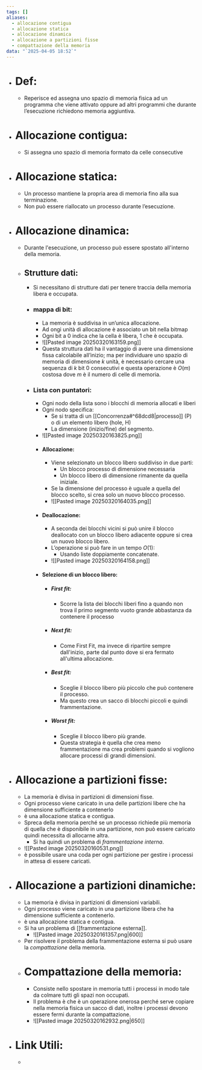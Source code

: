 ```yaml
---
tags: []
aliases:
  - allocazione contigua
  - allocazione statica
  - allocazione dinamica
  - allocazione a partizioni fisse
  - compattazione della memoria
data: "`2025-04-05 18:52`"
---
```

- # Def:
	- Reperisce ed assegna uno spazio di memoria fisica ad un programma che viene attivato oppure ad altri programmi che durante l’esecuzione richiedono memoria aggiuntiva.
- # Allocazione contigua:
	- Si assegna uno spazio di memoria formato da celle consecutive
- # Allocazione statica:
	- Un processo mantiene la propria area di memoria fino alla sua terminazione.
	- Non può essere riallocato un processo durante l’esecuzione.
- # Allocazione dinamica:
	- Durante l'esecuzione, un processo può essere spostato all'interno della memoria.
	- ## Strutture dati:
		- Si necessitano di strutture dati per tenere traccia della memoria libera e occupata.
		- ### mappa di bit:
			- La memoria è suddivisa in un’unica allocazione.
			- Ad ongi unità di allocazione è associato un bit nella bitmap 
			- Ogni bit a 0 indica che la cella è libera, 1 che è occupata.
			- ![[Pasted image 20250320163159.png]]
			- Questa struttura dati ha il vantaggio di avere una dimensione fissa calcolabile all’inizio; ma per individuare uno spazio di memoria di dimensione $k$ unità, è necessario cercare una sequenza di $k$ bit 0 consecutivi e questa operazione è $O(m)$ costosa dove $m$ è il numero di celle di memoria.
		- ### Lista con puntatori:
			- Ogni nodo della lista sono i blocchi di memoria allocati e liberi
			- Ogni nodo specifica:
				- Se si tratta di un [[Concorrenza#^68dcd8|processo]] (P) o di un elemento libero (hole, H)
				- La dimensione (inizio/fine) del segmento.
			- ![[Pasted image 20250320163825.png]]
			- #### Allocazione:
				- Viene selezionato un blocco libero suddiviso in due parti:
					- Un blocco processo di dimensione necessaria
					- Un blocco libero di dimensione rimanente da quella iniziale.
				- Se la dimensione del processo è uguale a quella del blocco scelto, si crea solo un nuovo blocco processo.
				- ![[Pasted image 20250320164035.png]]
			- #### Deallocazione:
				- A seconda dei blocchi vicini si può unire il blocco deallocato con un blocco libero adiacente oppure si crea un nuovo blocco libero.
				- L’operazione si può fare in un tempo $O(1)$:
					- Usando liste doppiamente concatenate.
				- ![[Pasted image 20250320164158.png]]
			- #### Selezione di un blocco libero:
				- ##### First fit:
					- Scorre la lista dei blocchi liberi fino a quando non trova il primo segmento vuoto grande abbastanza da contenere il processo
				- ##### Next fit:
					- Come First Fit, ma invece di ripartire sempre dall'inizio, parte dal punto dove si era fermato all'ultima allocazione.
				- ##### Best fit:
					- Sceglie il blocco libero più piccolo che può contenere il processo.
					- Ma questo crea un sacco di blocchi piccoli e quindi frammentazione.
				- ##### Worst fit:
					- Sceglie il blocco libero più grande.
					- Questa strategia è quella che crea meno frammentazione ma crea problemi quando si vogliono allocare processi di grandi dimensioni.
- # Allocazione a partizioni fisse:
	- La memoria è divisa in partizioni di dimensioni fisse.
	- Ogni processo viene caricato in una delle partizioni libere che ha dimensione sufficiente a contenerlo
	- è una allocazione statica e contigua.
	- Spreca della memoria perché se un processo richiede più memoria di quella che è disponibile in una partizione, non può essere caricato quindi necessita di allocarne altra.
		- Si ha quindi un problema di _frammentazione interna_.
	- ![[Pasted image 20250320160531.png]]
	- è possibile usare una coda per ogni partizione per gestire i processi in attesa di essere caricati.
- # Allocazione a partizioni dinamiche:
	- La memoria è divisa in partizioni di dimensioni variabili.
	- Ogni processo viene caricato in una partizione libera che ha dimensione sufficiente a contenerlo.
	- è una allocazione statica e contigua.
	- Si ha un problema di [[frammentazione esterna]].
		- ![[Pasted image 20250320161357.png|600]]
	- Per risolvere il problema della frammentazione esterna si può usare la _compattazione_ della memoria.
	- # Compattazione della memoria:
		- Consiste nello spostare in memoria tutti i processi in modo tale da colmare tutti gli spazi non occupati.
		- Il problema è che è un operazione onerosa perché serve copiare nella memoria fisica un sacco di dati, inoltre i processi devono essere fermi durante la compattazione.
		- ![[Pasted image 20250320162932.png|650]]
- # Link Utili:
	- 